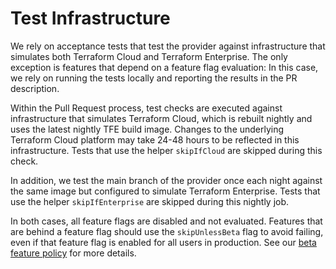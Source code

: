 # Test Infrastructure

We rely on acceptance tests that test the provider against infrastructure that simulates both Terraform Cloud and Terraform Enterprise. The only exception is features that depend on a feature flag evaluation: In this case, we rely on running the tests locally and reporting the results in the PR description.

Within the Pull Request process, test checks are executed against infrastructure that simulates Terraform Cloud, which is rebuilt nightly and uses the latest nightly TFE build image. Changes to the underlying Terraform Cloud platform may take 24-48 hours to be reflected in this infrastructure. Tests that use the helper `skipIfCloud` are skipped during this check.

In addition, we test the main branch of the provider once each night against the same image but configured to simulate Terraform Enterprise. Tests that use the helper `skipIfEnterprise` are skipped during this nightly job.

In both cases, all feature flags are disabled and not evaluated. Features that are behind a feature flag should use the `skipUnlessBeta` flag to avoid failing, even if that feature flag is enabled for all users in production. See our [beta feature policy](beta.md) for more details.
